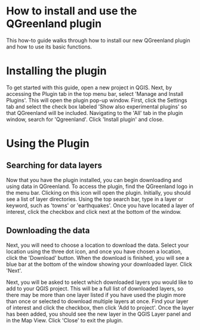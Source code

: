 # How to install and use the QGreenland plugin

This how-to guide walks through how to install our new QGreenland plugin and
how to use its basic functions.

# Installing the plugin

To get started with this guide, open a new project in QGIS. Next, by accessing the Plugin tab 
in the top menu bar, select 'Manage and Install Plugins'. This will open the plugin pop-up window. 
First, click the Settings tab and select the check box labeled 'Show also experimental plugins' so 
that QGreenland will be included. Navigating to the 'All' tab in the plugin window, search for
'Qgreenland'. Click 'Install plugin' and close. 

# Using the Plugin

## Searching for data layers
Now that you have the plugin installed, you can begin downloading and using data in QGreenland.
To access the plugin, find the QGreenland logo in the menu bar. Clicking on this icon will
open the plugin. Initially, you should see a list of layer directories. Using the top search bar, 
type in a layer or keyword, such as 'towns' or 'earthquakes'. Once you have located a layer of 
interest, click the checkbox and click next at the bottom of the window. 

## Downloading the data
Next, you will need to choose a location to download the data. Select your location using the 
three dot icon, and once you have chosen a location, click the 'Download' button. When the download
is finished, you will see a blue bar at the bottom of the window showing your downloaded layer. 
Click 'Next'. 

Next, you will be asked to select which downloaded layers you would like to add to your QGIS 
project. This will be a full list of downloaded layers, so there may be more than one layer listed
if you have used the plugin more than once or selected to download multiple layers at once. Find your 
layer of interest and click the checkbox, then click 'Add to project'. Once the layer has been added,
you should see the new layer in the QGIS Layer panel and in the Map View. Click 'Close' to exit the plugin.
